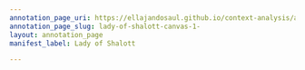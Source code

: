 ```yaml
---
annotation_page_uri: https://ellajandosaul.github.io/context-analysis/annotations/lady-of-shalott-canvas-1-.json
annotation_page_slug: lady-of-shalott-canvas-1-
layout: annotation_page
manifest_label: Lady of Shalott

---
```

